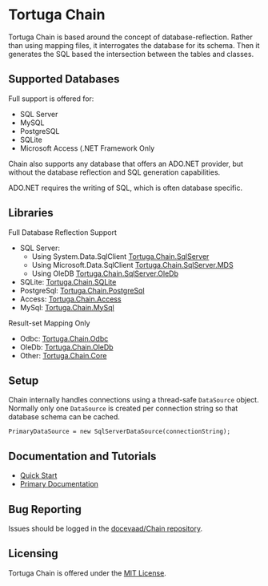 ﻿# Tortuga Chain

Tortuga Chain is based around the concept of database-reflection. Rather than using mapping files, it interrogates the database for its schema. Then it generates the SQL based the intersection between the tables and classes.

## Supported Databases

Full support is offered for:

* SQL Server
* MySQL
* PostgreSQL
* SQLite
* Microsoft Access (.NET Framework Only

Chain also supports any database that offers an ADO.NET provider, but without the database reflection and SQL generation capabilities.

ADO.NET requires the writing of SQL, which is often database specific.

## Libraries

Full Database Reflection Support

* SQL Server:
  * Using System.Data.SqlClient [Tortuga.Chain.SqlServer](https://www.nuget.org/packages/Tortuga.Chain.SqlServer)
  * Using Microsoft.Data.SqlClient [Tortuga.Chain.SqlServer.MDS](https://www.nuget.org/packages/Tortuga.Chain.SqlServer.MDS)
  * Using OleDB  [Tortuga.Chain.SqlServer.OleDb](https://www.nuget.org/packages/Tortuga.Chain.SqlServer.OleDb)
* SQLite: [Tortuga.Chain.SQLite](https://www.nuget.org/packages/Tortuga.Chain.SQLite)
* PostgreSql: [Tortuga.Chain.PostgreSql](https://www.nuget.org/packages/Tortuga.Chain.PostgreSql)
* Access: [Tortuga.Chain.Access](https://www.nuget.org/packages/Tortuga.Chain.Access)
* MySql: [Tortuga.Chain.MySql](https://www.nuget.org/packages/Tortuga.Chain.MySql)

Result-set Mapping Only

* Odbc: [Tortuga.Chain.Odbc](https://www.nuget.org/packages/Tortuga.Chain.Odbc)
* OleDb: [Tortuga.Chain.OleDb](https://www.nuget.org/packages/Tortuga.Chain.OleDb)
* Other: [Tortuga.Chain.Core](https://www.nuget.org/packages/Tortuga.Chain.Core)


## Setup

Chain internally handles connections using a thread-safe `DataSource` object. Normally only one `DataSource` is created per connection string so that database schema can be cached.

    PrimaryDataSource = new SqlServerDataSource(connectionString);

## Documentation and Tutorials 

* [Quick Start](https://docevaad.github.io/Chain/Introduction.htm)
* [Primary Documentation](https://docevaad.github.io/Chain/)

## Bug Reporting

Issues should be logged in the [docevaad/Chain repository](https://github.com/docevaad/Chain/issues).

## Licensing

Tortuga Chain is offered under the [MIT License](https://github.com/docevaad/Chain/blob/master/License.txt).
